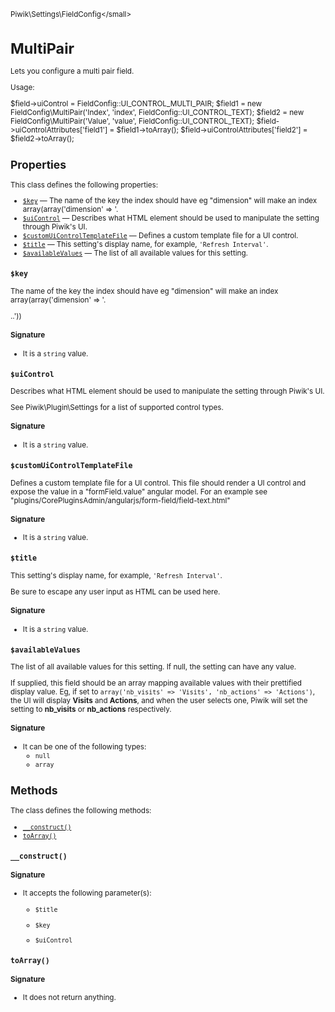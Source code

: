<small>Piwik\Settings\FieldConfig\</small>

MultiPair
=========

Lets you configure a multi pair field.

Usage:

$field->uiControl = FieldConfig::UI_CONTROL_MULTI_PAIR;
$field1 = new FieldConfig\MultiPair('Index', 'index', FieldConfig::UI_CONTROL_TEXT);
$field2 = new FieldConfig\MultiPair('Value', 'value', FieldConfig::UI_CONTROL_TEXT);
$field->uiControlAttributes['field1'] = $field1->toArray();
$field->uiControlAttributes['field2'] = $field2->toArray();

Properties
----------

This class defines the following properties:

- [`$key`](#$key) &mdash; The name of the key the index should have eg "dimension" will make an index array(array('dimension' => '.
- [`$uiControl`](#$uicontrol) &mdash; Describes what HTML element should be used to manipulate the setting through Piwik's UI.
- [`$customUiControlTemplateFile`](#$customuicontroltemplatefile) &mdash; Defines a custom template file for a UI control.
- [`$title`](#$title) &mdash; This setting's display name, for example, `'Refresh Interval'`.
- [`$availableValues`](#$availablevalues) &mdash; The list of all available values for this setting.

<a name="$key" id="$key"></a>
<a name="key" id="key"></a>
### `$key`

The name of the key the index should have eg "dimension" will make an index array(array('dimension' => '.

..'))

#### Signature

- It is a `string` value.

<a name="$uicontrol" id="$uicontrol"></a>
<a name="uiControl" id="uiControl"></a>
### `$uiControl`

Describes what HTML element should be used to manipulate the setting through Piwik's UI.

See Piwik\Plugin\Settings for a list of supported control types.

#### Signature

- It is a `string` value.

<a name="$customuicontroltemplatefile" id="$customuicontroltemplatefile"></a>
<a name="customUiControlTemplateFile" id="customUiControlTemplateFile"></a>
### `$customUiControlTemplateFile`

Defines a custom template file for a UI control. This file should render a UI control and expose the value in a
"formField.value" angular model. For an example see "plugins/CorePluginsAdmin/angularjs/form-field/field-text.html"

#### Signature

- It is a `string` value.

<a name="$title" id="$title"></a>
<a name="title" id="title"></a>
### `$title`

This setting's display name, for example, `'Refresh Interval'`.

Be sure to escape any user input as HTML can be used here.

#### Signature

- It is a `string` value.

<a name="$availablevalues" id="$availablevalues"></a>
<a name="availableValues" id="availableValues"></a>
### `$availableValues`

The list of all available values for this setting. If null, the setting can have any value.

If supplied, this field should be an array mapping available values with their prettified
display value. Eg, if set to `array('nb_visits' => 'Visits', 'nb_actions' => 'Actions')`,
the UI will display **Visits** and **Actions**, and when the user selects one, Piwik will
set the setting to **nb_visits** or **nb_actions** respectively.

#### Signature

- It can be one of the following types:
    - `null`
    - `array`

Methods
-------

The class defines the following methods:

- [`__construct()`](#__construct)
- [`toArray()`](#toarray)

<a name="__construct" id="__construct"></a>
<a name="__construct" id="__construct"></a>
### `__construct()`

#### Signature

-  It accepts the following parameter(s):
    - `$title`
      
    - `$key`
      
    - `$uiControl`
      

<a name="toarray" id="toarray"></a>
<a name="toArray" id="toArray"></a>
### `toArray()`

#### Signature

- It does not return anything.

